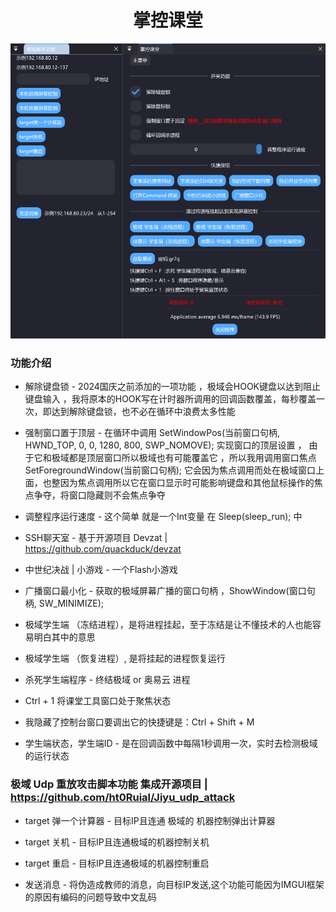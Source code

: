 <h1 align="center">掌控课堂</h1>

![alt text](image.png)


### 功能介绍

- 解除键盘锁 - 2024国庆之前添加的一项功能 ，极域会HOOK键盘以达到阻止键盘输入 ，我将原本的HOOK写在计时器所调用的回调函数覆盖，每秒覆盖一次，即达到解除键盘锁，也不必在循环中浪费太多性能 

- 强制窗口置于顶层 - 在循环中调用 SetWindowPos(当前窗口句柄, HWND_TOP, 0, 0, 1280, 800, SWP_NOMOVE); 实现窗口的顶层设置 ， 由于它和极域都是顶层窗口所以极域也有可能覆盖它 ，所以我用调用窗口焦点SetForegroundWindow(当前窗口句柄); 它会因为焦点调用而处在极域窗口上面，也整因为焦点调用所以它在窗口显示时可能影响键盘和其他鼠标操作的焦点争夺，将窗口隐藏则不会焦点争夺

- 调整程序运行速度 - 这个简单 就是一个Int变量 在 Sleep(sleep_run); 中

- SSH聊天室 - 基于开源项目 Devzat | https://github.com/quackduck/devzat 

- 中世纪决战 | 小游戏 - 一个Flash小游戏

- 广播窗口最小化 - 获取的极域屏幕广播的窗口句柄 ，ShowWindow(窗口句柄, SW_MINIMIZE);

- 极域学生端 （冻结进程），是将进程挂起，至于冻结是让不懂技术的人也能容易明白其中的意思

- 极域学生端 （恢复进程）, 是将挂起的进程恢复运行

- 杀死学生端程序 - 终结极域 or 奥易云 进程

- Ctrl + 1 将课堂工具窗口处于聚焦状态 

- 我隐藏了控制台窗口要调出它的快捷键是：Ctrl + Shift + M

- 学生端状态，学生端ID - 是在回调函数中每隔1秒调用一次，实时去检测极域的运行状态

### 极域 Udp 重放攻击脚本功能  集成开源项目 | https://github.com/ht0Ruial/Jiyu_udp_attack

- target 弹一个计算器 - 目标IP且连通 极域的 机器控制弹出计算器

- target 关机 - 目标IP且连通极域的机器控制关机

- target 重启 - 目标IP且连通极域的机器控制重启

- 发送消息 - 将伪造成教师的消息，向目标IP发送,这个功能可能因为IMGUI框架的原因有编码的问题导致中文乱码







